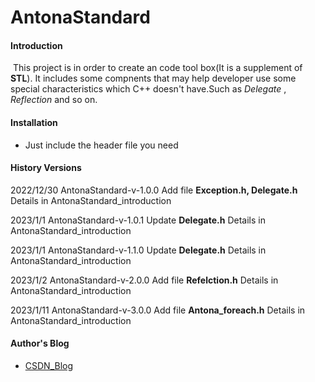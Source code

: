 # AntonaStandard

#### Introduction

​	This project is in order to create an code tool box(It is a supplement of **STL**). It includes some compnents that may help developer use some special characteristics which C++ doesn't have.Such as *Delegate* , *Reflection* and so on.



#### Installation 

- Just include the header file you need



#### History Versions

2022/12/30 AntonaStandard-v-1.0.0 Add file **Exception.h, Delegate.h** Details in AntonaStandard_introduction

2023/1/1     AntonaStandard-v-1.0.1 Update **Delegate.h** Details in AntonaStandard_introduction

2023/1/1	 AntonaStandard-v-1.1.0 Update **Delegate.h** Details in AntonaStandard_introduction

2023/1/2	 AntonaStandard-v-2.0.0 Add file **Refelction.h** Details in AntonaStandard_introduction

2023/1/11   AntonaStandard-v-3.0.0 Add file **Antona_foreach.h** Details in AntonaStandard_introduction

#### Author's Blog 

- [CSDN_Blog](https://blog.csdn.net/yyy11280335?spm=1000.2115.3001.5343) 